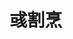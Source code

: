 ---
title: "彧割烹"
description: "彧割烹"
layout: shop
keywords:
  - 美食競賽
  - 台灣美食
  - 美食精選
datePublished: "2025-06-30"
dateModified: "2025-07-07"
city: "台北市"
district: "松山區"
address: "台北市松山區三民路9-1號"
phone: "0225030303"
geo: "25.053963694958494, 121.56328369553202"
google_map: "https://maps.app.goo.gl/g3MNvNsAnwYXJKbd8"
footinder: "https://footinder.com.tw/%E5%8F%B0%E5%8C%97%E5%B8%82%E6%9D%BE%E5%B1%B1%E5%8D%80/9076/"
official: "https://www.facebook.com/yugepeng/"
award:
  - name: "500盤"
    year: "2024"
    entries:
      - dishes:
          - "鰻魚釜飯"

---